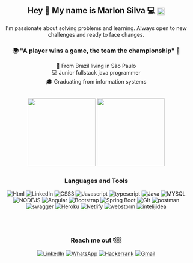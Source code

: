 
<div align="center">
 <h2> Hey 👋
  My name is Marlon Silva 💻
  <img height="20em" align="center"  src="https://www.emugifs.net/wp-content/uploads/2018/11/Cadillacs-and-Dinosaurs-Arcade-Game-Beat-em-up-by-Capcom-1993-Mustapha-Cairo.gif"/> </h2>

I'm passionate about solving problems and learning. Always open to new challenges and ready to face changes.

### 🌍 "A player wins a game, the team the championship" 🧠


 📍 From Brazil living in São Paulo <br />
 💻 Junior fullstack java programmer <br />
 🎓 Graduating from information systems <br />
 

##
</div>

<div align="center">
<img height="180em"  align="center" src="https://github-readme-stats.vercel.app/api?username=MarlonSilva21&show_icons=true&theme=chartreuse-dark&include_all_commits=true&count_private=true"/> <img height="180em" align="center"  src="https://github-readme-stats.vercel.app/api/top-langs/?username=MarlonSilva21&&layout=compact&hide=shell&theme=chartreuse-dark"/> 
 </div>
 
##
<div align="center">
 <h3><p align="center" > Languages and Tools </p></h3>
 
 

<img alt="Html" src="https://img.shields.io/badge/HTML5-E34F26?style=for-the-badge&logo=html5&logoColor=white"/> <img alt="LinkedIn" src="https://img.shields.io/badge/CSS3-1572B6?style=for-the-badge&logo=css3&logoColor=white"/> <img alt="CSS3" src="https://img.shields.io/badge/CSS3-1572B6?style=for-the-badge&logo=css3&logoColor=white"/>  <img alt="Javascript" src="https://img.shields.io/badge/JavaScript-323330?style=for-the-badge&logo=javascript&logoColor=F7DF1E"/>  <img alt="typescript" src="https://img.shields.io/badge/TypeScript-007ACC?style=for-the-badge&logo=typescript&logoColor=white"/>  <img alt="Java" src="https://img.shields.io/badge/Java-ED8B00?style=for-the-badge&logo=java&logoColor=white"/>  <img alt="MYSQL" src="https://img.shields.io/badge/MySQL-00000F?style=for-the-badge&logo=mysql&logoColor=white"/>  <img alt="NODEJS" src="https://img.shields.io/badge/Node.js-339933?style=for-the-badge&logo=nodedotjs&logoColor=white"/>  <img alt="Angular" src="https://img.shields.io/badge/Angular-DD0031?style=for-the-badge&logo=angular&logoColor=white"/>  <img alt="Bootstrap" src="https://img.shields.io/badge/Bootstrap-563D7C?style=for-the-badge&logo=bootstrap&logoColor=white"/>  <img alt="Spring Boot" src="https://img.shields.io/badge/Spring_Boot-F2F4F9?style=for-the-badge&logo=spring-boot"/>  <img alt="GIt" src="https://img.shields.io/badge/Git-F05032?style=for-the-badge&logo=git&logoColor=white"/>  <img alt="postman" src="https://img.shields.io/badge/Postman-FF6C37?style=for-the-badge&logo=Postman&logoColor=white"/>  <img alt="swagger" src="https://img.shields.io/badge/Swagger-85EA2D?style=for-the-badge&logo=Swagger&logoColor=white"/>  <img alt="Heroku" src="https://img.shields.io/badge/Heroku-430098?style=for-the-badge&logo=heroku&logoColor=white"/> <img alt="Netlify" src="https://img.shields.io/badge/Netlify-00C7B7?style=for-the-badge&logo=netlify&logoColor=white"/> <img alt="webstorm" src="https://img.shields.io/badge/WebStorm-000000?style=for-the-badge&logo=WebStorm&logoColor=white"/>  <img alt="intelijidea" src="https://img.shields.io/badge/IntelliJIDEA-000000.svg?style=for-the-badge&logo=intellij-idea&logoColor=white"/>
 
 
 

</div>
 <br />
 <br />
 <div align="center">
  
 <h3> Reach me out 👇🏼 </h3>

[<img alt="LinkedIn" src="https://img.shields.io/badge/linkedin-%230077B5.svg?style=for-the-badge&logo=linkedin&logoColor=white"/>](https://www.linkedin.com/in/marlon-silva-43075a184/)  [<img alt="WhatsApp" src="https://img.shields.io/badge/WhatsApp-25D366?style=for-the-badge&logo=whatsapp&logoColor=white"/>](https://api.whatsapp.com/send?phone=5511964475776) [<img alt="Hackerrank" src="https://img.shields.io/badge/-Hackerrank-2EC866?style=for-the-badge&logo=HackerRank&logoColor=white"/>](https://www.hackerrank.com/josemarlondasil1) [<img alt="Gmail" src="https://img.shields.io/badge/Telegram-2CA5E0?style=for-the-badge&logo=telegram&logoColor=white"/>](https://t.me/marlonsilva21)   
 
 </div>
